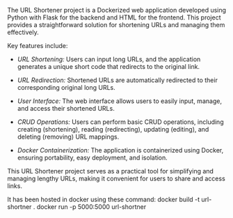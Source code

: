 The URL Shortener project is a Dockerized web application developed using Python with Flask for the backend and HTML for the frontend. This project provides a straightforward solution for shortening URLs and managing them effectively.

Key features include:

- *URL Shortening:* Users can input long URLs, and the application generates a unique short code that redirects to the original link.
  
- *URL Redirection:* Shortened URLs are automatically redirected to their corresponding original long URLs.

- *User Interface:* The web interface allows users to easily input, manage, and access their shortened URLs.

- *CRUD Operations:* Users can perform basic CRUD operations, including creating (shortening), reading (redirecting), updating (editing), and deleting (removing) URL mappings.

- *Docker Containerization:* The application is containerized using Docker, ensuring portability, easy deployment, and isolation.

This URL Shortener project serves as a practical tool for simplifying and managing lengthy URLs, making it convenient for users to share and access links.

It has been hosted in docker using these command:
docker build -t url-shortner . 
 docker run -p 5000:5000 url-shortner
